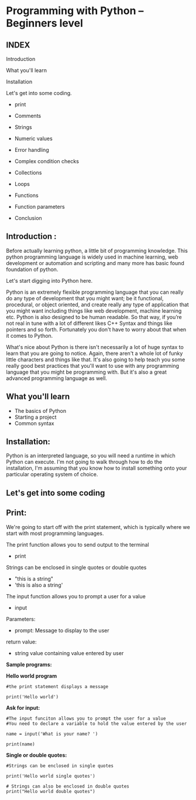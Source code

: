 # Programming with Python – Beginners level

## INDEX

Introduction 

What you'll learn

Installation

Let's get into some coding.

*	 print

*	Comments

*	Strings

*	Numeric values

*	Error handling

*	Complex condition checks

*   Collections

*	Loops

*	Functions

*	Function parameters

*	Conclusion

## Introduction :

Before actually learning python, a little bit of programming knowledge. This python programming language is widely used in machine learning, web development or automation and scripting and many more has basic found foundation of python.

Let's start digging into Python here.

Python is an extremely flexible programming language that you can really do any type of development that you might want; be it functional, procedural, or object oriented, and create really any type of application that you might want including things like web development, machine learning etc. Python is also designed to be human readable. So that way, if you’re not real in tune with a lot of different likes C++ Syntax and things like pointers and so forth. Fortunately you don't have to worry about that when it comes to Python.

What's nice about Python is there isn't necessarily a lot of huge syntax to learn that you are going to notice. Again, there aren't a whole lot of funky little characters and things like that. It's also going to help teach you some really good best practices that you'll want to use with any programming language that you might be programming with. But it's also a great advanced programming language as well.


## What you'll learn
*	The basics of Python
*	Starting a project
*	Common syntax

## Installation:

Python is an interpreted language, so you will need a runtime in which Python can execute. I'm not going to walk through how to do the installation, I'm assuming that you know how to install something onto your particular operating system of choice.

## Let's get into some coding

## Print:

We're going to start off with the print statement, which is typically where we start with most programming languages.

The print function allows you to send output to the terminal

*	print

Strings can be enclosed in single quotes or double quotes

*	"this is a string"
*	'this is also a string'

The input function allows you to prompt a user for a value

*	input

Parameters:

*	prompt: Message to display to the user

return value:

*	string value containing value entered by user

**Sample programs:** 

**Hello world program**

    #the print statement displays a message

    print('Hello world')

**Ask for input:**

    #The input funciton allows you to prompt the user for a value
    #You need to declare a variable to hold the value entered by the user

	name = input('What is your name? ')
	
	print(name)

**Single or double quotes:**


    #Strings can be enclosed in single quotes

    print('Hello world single quotes')
	
	# Strings can also be enclosed in double quotes
	print("Hello world double quotes")

